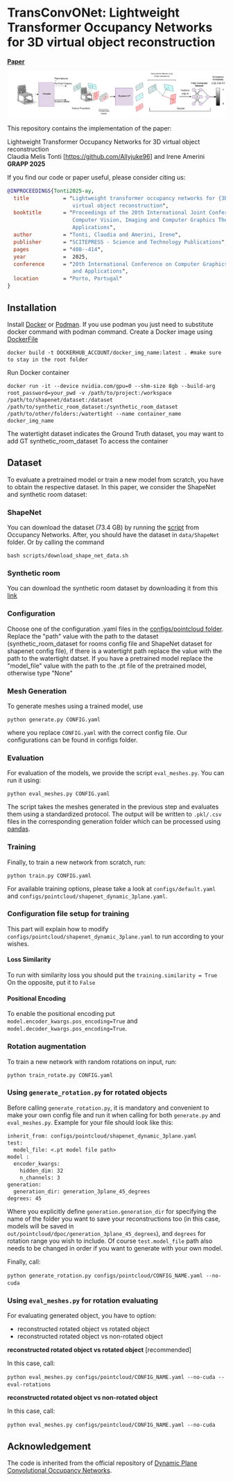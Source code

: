 # TransConvONet: Lightweight Transformer Occupancy Networks for 3D virtual object reconstruction
[**Paper**](GRAPP_2025_396_CR.pdf)

![teaser](media/TransConvONet.png "teaser")

This repository contains the implementation of the paper:

Lightweight Transformer Occupancy Networks for 3D virtual object reconstruction  
Claudia Melis Tonti [https://github.com/Allyjuke96] and Irene Amerini
**GRAPP 2025**  

If you find our code or paper useful, please consider citing us:

```bibtex
@INPROCEEDINGS{Tonti2025-ay,
  title           = "Lightweight transformer occupancy networks for {3D}
                     virtual object reconstruction",
  booktitle       = "Proceedings of the 20th International Joint Conference on
                     Computer Vision, Imaging and Computer Graphics Theory and
                     Applications",
  author          = "Tonti, Claudia and Amerini, Irene",
  publisher       = "SCITEPRESS - Science and Technology Publications",
  pages           = "408--414",
  year            =  2025,
  conference      = "20th International Conference on Computer Graphics Theory
                     and Applications",
  location        = "Porto, Portugal"
}
```

## Installation

Install [Docker](https://docs.docker.com/engine/install/) or [Podman](https://podman.io/docs/installation). If you use podman you just need to substitute docker command with podman command.
Create a Docker image using [DockerFile](Dockerfile)

```
docker build -t DOCKERHUB_ACCOUNT/docker_img_name:latest . #make sure to stay in the root folder
```
Run Docker container

```
docker run -it --device nvidia.com/gpu=0 --shm-size 8gb --build-arg root_password=your_pwd -v /path/to/project:/workspace  /path/to/shapenet/dataset:/dataset   /path/to/synthetic_room_dataset:/synthetic_room_dataset  /path/to/other/folders:/watertight --name container_name docker_img_name
```
The watertight dataset indicates the Ground Truth dataset, you may want to add GT synthetic_room_dataset 
To access the container
 
## Dataset

To evaluate a pretrained model or train a new model from scratch, you have to obtain the respective dataset.
In this paper, we consider the ShapeNet and synthetic room dataset:

### ShapeNet
You can download the dataset (73.4 GB) by running the [script](https://github.com/autonomousvision/occupancy_networks#preprocessed-data) from Occupancy Networks. After, you should have the dataset in `data/ShapeNet` folder.
Or by calling the command 
```
bash scripts/download_shape_net_data.sh
```
### Synthetic room 
You can download the synthetic room dataset by downloading it from this [link](https://drive.google.com/drive/u/0/folders/1Q90gkAUHKyT4-Lj1klPKbqlLLw87tVn8)

### Configuration
Choose one of the configuration .yaml files in the [configs/pointcloud folder](configs/pointcloud). Replace the "path" value with the path to the dataset (synthetic_room_dataset for rooms config file and ShapeNet dataset for shapenet config file), if there is a watertight path replace the value with the path to the watertight datset. If you have a pretrained model replace the "model_file" value with the path to the .pt file of the pretrained model, otherwise type "None"

### Mesh Generation
To generate meshes using a trained model, use
```
python generate.py CONFIG.yaml
```
where you replace `CONFIG.yaml` with the correct config file. Our configurations can be found in configs folder.
 
### Evaluation
For evaluation of the models, we provide the script `eval_meshes.py`. You can run it using:
```
python eval_meshes.py CONFIG.yaml
```
The script takes the meshes generated in the previous step and evaluates them using a standardized protocol. The output will be written to `.pkl/.csv` files in the corresponding generation folder which can be processed using [pandas](https://pandas.pydata.org/).

### Training
Finally, to train a new network from scratch, run:
```
python train.py CONFIG.yaml
```
For available training options, please take a look at `configs/default.yaml` and `configs/pointcloud/shapenet_dynamic_3plane.yaml`.

### Configuration file setup for training
This part will explain how to modify `configs/pointcloud/shapenet_dynamic_3plane.yaml` to run according to your wishes.

#### **Loss Similarity**

To run with similarity loss you should put the `training.similarity = True` On the opposite, put it to `False`


#### **Positional Encoding**

To enable the positional encoding put `model.encoder_kwargs.pos_encoding=True` and `model.decoder_kwargs.pos_encoding=True`. 


### **Rotation augmentation**
To train a new network with random rotations on input, run:
```
python train_rotate.py CONFIG.yaml
```
### Using `generate_rotation.py` for rotated objects

Before calling `generate_rotation.py`, it is mandatory and convenient to make your own config file and run it when calling for both `generate.py` and `eval_meshes.py`.
Example for your file should look like this:

```
inherit_from: configs/pointcloud/shapenet_dynamic_3plane.yaml
test:
  model_file: <.pt model file path>
model : 
  encoder_kwargs:
    hidden_dim: 32
    n_channels: 3
generation:
  generation_dir: generation_3plane_45_degrees
degrees: 45
```

Where you explicitly define `generation.generation_dir` for specifying the name of the folder you want to save your reconstructions too (in this case, models will be saved in `out/pointcloud/dpoc/generation_3plane_45_degrees`), and `degrees` for rotation range you wish to include. Of course `test.model_file` path also needs to be changed in order if you want to generate with your own model.

Finally, call:

`python generate_rotation.py configs/pointcloud/CONFIG_NAME.yaml --no-cuda`

### Using `eval_meshes.py` for rotation evaluating
For evaluating generated object, you have to option:
* reconstructed rotated object vs rotated object
* reconstructed rotated object vs non-rotated object

**reconstructed rotated object vs rotated object** [recommended]

In this case, call:

`python eval_meshes.py configs/pointcloud/CONFIG_NAME.yaml --no-cuda --eval-rotations`


**reconstructed rotated object vs non-rotated object** 

In this case, call: 

`python eval_meshes.py configs/pointcloud/CONFIG_NAME.yaml --no-cuda`



## Acknowledgement
The code is inherited from the official repository of [Dynamic Plane Convolutional Occupancy Networks](https://github.com/dsvilarkovic/dynamic_plane_convolutional_onet).
